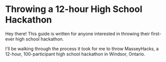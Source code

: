 # Throwing a 12-hour High School Hackathon

Hey there! This guide is written for anyone interested in throwing their first-ever high school hackathon.

I'll be walking through the process it took for me to throw MasseyHacks, a 12-hour, 100-participant high school hackathon in Windsor, Ontario.
